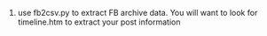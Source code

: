 1) use fb2csv.py to extract FB archive data. You will want to look for timeline.htm to extract your post information
